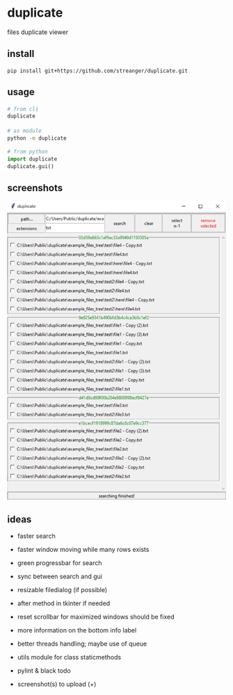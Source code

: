 # duplicate

files duplicate viewer

## install

```
pip install git+https://github.com/streanger/duplicate.git
```

## usage

```bash
# from cli
duplicate

# as module
python -m duplicate
```

```python
# from python
import duplicate
duplicate.gui()
```

## screenshots

![image](screenshots/duplicate01.png)

## ideas

- faster search

- faster window moving while many rows exists

- green progressbar for search

- sync between search and gui

- resizable filedialog (if possible)

- after method in tkinter if needed

- reset scrollbar for maximized windows should be fixed

- more information on the bottom info label

- better threads handling; maybe use of queue

- utils module for class staticmethods

- pylint & black todo

- screenshot(s) to upload (+)
